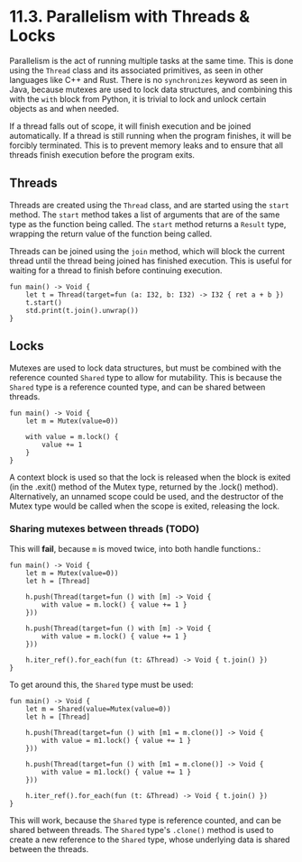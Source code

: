 # 11.3. Parallelism with Threads & Locks

Parallelism is the act of running multiple tasks at the same time. This is done using the `Thread` class and its
associated primitives, as seen in other languages like C++ and Rust. There is no `synchronizes` keyword as seen in Java,
because mutexes are used to lock data structures, and combining this with the `with` block from Python, it is trivial to
lock and unlock certain objects as and when needed.

If a thread falls out of scope, it will finish execution and be joined automatically. If a thread is still running when
the program finishes, it will be forcibly terminated. This is to prevent memory leaks and to ensure that all threads
finish execution before the program exits.

## Threads

Threads are created using the `Thread` class, and are started using the `start` method. The `start` method takes a
list of arguments that are of the same type as the function being called. The `start` method returns a `Result` type,
wrapping the return value of the function being called.

Threads can be joined using the `join` method, which will block the current thread until the thread being joined has
finished execution. This is useful for waiting for a thread to finish before continuing execution.

```
fun main() -> Void {
    let t = Thread(target=fun (a: I32, b: I32) -> I32 { ret a + b })
    t.start()
    std.print(t.join().unwrap())
}
```

## Locks

Mutexes are used to lock data structures, but must be combined with the reference counted `Shared` type to allow for
mutability. This is because the `Shared` type is a reference counted type, and can be shared between threads.

```
fun main() -> Void {
    let m = Mutex(value=0))
    
    with value = m.lock() {
        value += 1
    }
}
```

A context block is used so that the lock is released when the block is exited (in the .exit() method of the Mutex type,
returned by the .lock() method). Alternatively, an unnamed scope could be used, and the destructor of the Mutex type
would be called when the scope is exited, releasing the lock.

### Sharing mutexes between threads (TODO)

This will **fail**, because `m` is moved twice, into both handle functions.:

```
fun main() -> Void {
    let m = Mutex(value=0))
    let h = [Thread]
    
    h.push(Thread(target=fun () with [m] -> Void {
        with value = m.lock() { value += 1 }
    }))
    
    h.push(Thread(target=fun () with [m] -> Void {
        with value = m.lock() { value += 1 }
    }))
    
    h.iter_ref().for_each(fun (t: &Thread) -> Void { t.join() })    
}
```

To get around this, the `Shared` type must be used:

```
fun main() -> Void {
    let m = Shared(value=Mutex(value=0))
    let h = [Thread]
    
    h.push(Thread(target=fun () with [m1 = m.clone()] -> Void {
        with value = m1.lock() { value += 1 }
    }))
    
    h.push(Thread(target=fun () with [m1 = m.clone()] -> Void {
        with value = m1.lock() { value += 1 }
    }))
    
    h.iter_ref().for_each(fun (t: &Thread) -> Void { t.join() })
}
```

This will work, because the `Shared` type is reference counted, and can be shared between threads. The `Shared`
type's `.clone()` method is used to create a new reference to the `Shared` type, whose underlying data is shared between
the threads.

